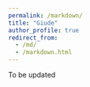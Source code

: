 ```yaml
---
permalink: /markdown/
title: "Giude"
author_profile: true
redirect_from: 
  - /md/
  - /markdown.html
---
```

To be updated

